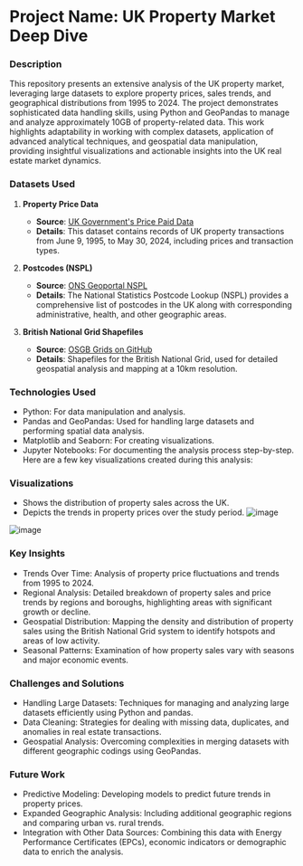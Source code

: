 # Project Name: UK Property Market Deep Dive
### Description
This repository presents an extensive analysis of the UK property market, leveraging large datasets to explore property prices, sales trends, and geographical distributions from 1995 to 2024. The project demonstrates sophisticated data handling skills, using Python and GeoPandas to manage and analyze approximately 10GB of property-related data. This work highlights adaptability in working with complex datasets, application of advanced analytical techniques, and geospatial data manipulation, providing insightful visualizations and actionable insights into the UK real estate market dynamics.

### Datasets Used
1. **Property Price Data**
   - **Source**: [UK Government's Price Paid Data](https://www.gov.uk/government/statistical-data-sets/price-paid-data-downloads)
   - **Details**: This dataset contains records of UK property transactions from June 9, 1995, to May 30, 2024, including prices and transaction types.

2. **Postcodes (NSPL)**
   - **Source**: [ONS Geoportal NSPL](https://geoportal.statistics.gov.uk/datasets/f7464f3658ba439ba577651b32014cfe/about)
   - **Details**: The National Statistics Postcode Lookup (NSPL) provides a comprehensive list of postcodes in the UK along with corresponding administrative, health, and other geographic areas.

3. **British National Grid Shapefiles**
   - **Source**: [OSGB Grids on GitHub](https://github.com/charlesroper/OSGB_Grids?tab=readme-ov-file)
   - **Details**: Shapefiles for the British National Grid, used for detailed geospatial analysis and mapping at a 10km resolution.

### Technologies Used
- Python: For data manipulation and analysis.
- Pandas and GeoPandas: Used for handling large datasets and performing spatial data analysis.
- Matplotlib and Seaborn: For creating visualizations.
- Jupyter Notebooks: For documenting the analysis process step-by-step.
Here are a few key visualizations created during this analysis:

### Visualizations
 - Shows the distribution of property sales across the UK.
 - Depicts the trends in property prices over the study period.
![image](https://github.com/user-attachments/assets/843ae176-0b70-414d-bb7a-fd82bb0ff943)

![image](https://github.com/user-attachments/assets/e6405684-53a9-42df-b7d8-0e8af583b579)

### Key Insights
- Trends Over Time: Analysis of property price fluctuations and trends from 1995 to 2024.
- Regional Analysis: Detailed breakdown of property sales and price trends by regions and boroughs, highlighting areas with significant growth or decline.
- Geospatial Distribution: Mapping the density and distribution of property sales using the British National Grid system to identify hotspots and areas of low activity.
- Seasonal Patterns: Examination of how property sales vary with seasons and major economic events.

### Challenges and Solutions
- Handling Large Datasets: Techniques for managing and analyzing large datasets efficiently using Python and pandas.
- Data Cleaning: Strategies for dealing with missing data, duplicates, and anomalies in real estate transactions.
- Geospatial Analysis: Overcoming complexities in merging datasets with different geographic codings using GeoPandas.

### Future Work
- Predictive Modeling: Developing models to predict future trends in property prices.
- Expanded Geographic Analysis: Including additional geographic regions and comparing urban vs. rural trends.
- Integration with Other Data Sources: Combining this data with Energy Performance Certificates (EPCs), economic indicators or demographic data to enrich the analysis.
